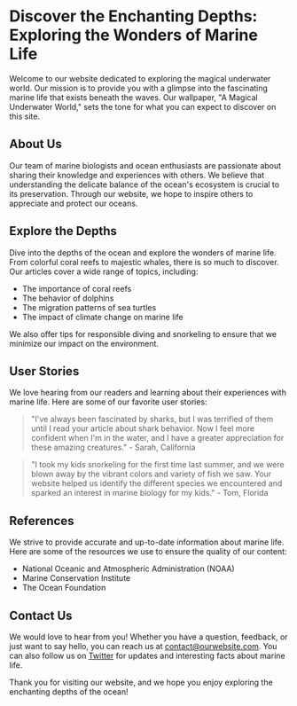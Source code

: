 <!--font:Montserrat-->

# Discover the Enchanting Depths: Exploring the Wonders of Marine Life

Welcome to our website dedicated to exploring the magical underwater world. Our mission is to provide you with a glimpse into the fascinating marine life that exists beneath the waves. Our wallpaper, "A Magical Underwater World," sets the tone for what you can expect to discover on this site.

## About Us

Our team of marine biologists and ocean enthusiasts are passionate about sharing their knowledge and experiences with others. We believe that understanding the delicate balance of the ocean's ecosystem is crucial to its preservation. Through our website, we hope to inspire others to appreciate and protect our oceans.

## Explore the Depths

Dive into the depths of the ocean and explore the wonders of marine life. From colorful coral reefs to majestic whales, there is so much to discover. Our articles cover a wide range of topics, including:

- The importance of coral reefs
- The behavior of dolphins
- The migration patterns of sea turtles
- The impact of climate change on marine life

We also offer tips for responsible diving and snorkeling to ensure that we minimize our impact on the environment.

## User Stories

We love hearing from our readers and learning about their experiences with marine life. Here are some of our favorite user stories:

> "I've always been fascinated by sharks, but I was terrified of them until I read your article about shark behavior. Now I feel more confident when I'm in the water, and I have a greater appreciation for these amazing creatures." - Sarah, California

> "I took my kids snorkeling for the first time last summer, and we were blown away by the vibrant colors and variety of fish we saw. Your website helped us identify the different species we encountered and sparked an interest in marine biology for my kids." - Tom, Florida

## References

We strive to provide accurate and up-to-date information about marine life. Here are some of the resources we use to ensure the quality of our content:

- National Oceanic and Atmospheric Administration (NOAA)
- Marine Conservation Institute
- The Ocean Foundation

## Contact Us

We would love to hear from you! Whether you have a question, feedback, or just want to say hello, you can reach us at [contact@ourwebsite.com](#contact). You can also follow us on [Twitter](#twitter) for updates and interesting facts about marine life.

Thank you for visiting our website, and we hope you enjoy exploring the enchanting depths of the ocean!

<!--

Write me content for website with wallpaper which alt text is:

"A magical underwater world"

The name/title of the page should not be 1:1 copy of the alt text but rather a real content of the website which is using this wallpaper.

- Use markdown format 
- Start with heading
- Heading should be short and concise
- The content should look like a real website 
- The website should not be about the wallpaper, wallpaper is just a related background
- Heading should be contain work "wallpaper" or "background"
- Include real sections like references, contact, user stories, etc. use things relevant to the page purpose.
- Feel free to use structure like headings, bullets, numbering, blockquotes, paragraphs, horizontal lines, etc.
- You can use formatting like bold or _italic_
- You can include UTF-8 emojis
- Links should be only #hash anchors (and you can refer to the document itself)
- Do not include images


---


# Discover the Enchanting Depths: Exploring the Wonders of Marine Life

Welcome to our website dedicated to exploring the magical underwater world. Our mission is to provide you with a glimpse into the fascinating marine life that exists beneath the waves. Our wallpaper, "A Magical Underwater World," sets the tone for what you can expect to discover on this site.

## About Us

Our team of marine biologists and ocean enthusiasts are passionate about sharing their knowledge and experiences with others. We believe that understanding the delicate balance of the ocean's ecosystem is crucial to its preservation. Through our website, we hope to inspire others to appreciate and protect our oceans.

## Explore the Depths

Dive into the depths of the ocean and explore the wonders of marine life. From colorful coral reefs to majestic whales, there is so much to discover. Our articles cover a wide range of topics, including:

- The importance of coral reefs
- The behavior of dolphins
- The migration patterns of sea turtles
- The impact of climate change on marine life

We also offer tips for responsible diving and snorkeling to ensure that we minimize our impact on the environment.

## User Stories

We love hearing from our readers and learning about their experiences with marine life. Here are some of our favorite user stories:

> "I've always been fascinated by sharks, but I was terrified of them until I read your article about shark behavior. Now I feel more confident when I'm in the water, and I have a greater appreciation for these amazing creatures." - Sarah, California

> "I took my kids snorkeling for the first time last summer, and we were blown away by the vibrant colors and variety of fish we saw. Your website helped us identify the different species we encountered and sparked an interest in marine biology for my kids." - Tom, Florida

## References

We strive to provide accurate and up-to-date information about marine life. Here are some of the resources we use to ensure the quality of our content:

- National Oceanic and Atmospheric Administration (NOAA)
- Marine Conservation Institute
- The Ocean Foundation

## Contact Us

We would love to hear from you! Whether you have a question, feedback, or just want to say hello, you can reach us at [contact@ourwebsite.com](#contact). You can also follow us on [Twitter](#twitter) for updates and interesting facts about marine life.

Thank you for visiting our website, and we hope you enjoy exploring the enchanting depths of the ocean!

-->
